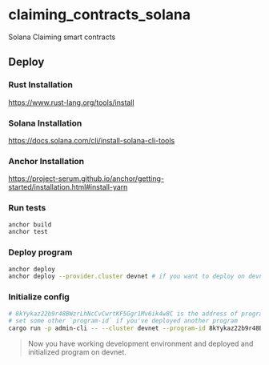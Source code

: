 # claiming_contracts_solana
Solana Claiming smart contracts

## Deploy

### Rust Installation

https://www.rust-lang.org/tools/install

### Solana Installation

https://docs.solana.com/cli/install-solana-cli-tools

### Anchor Installation

https://project-serum.github.io/anchor/getting-started/installation.html#install-yarn

### Run tests

```bash
anchor build
anchor test
```

### Deploy program

```bash
anchor deploy
anchor deploy --provider.cluster devnet # if you want to deploy on devnet
```

### Initialize config

```bash
# 8kYykaz22b9r48BWzrLhNcCvCwrtKF5Ggr1Mv6ik4w8C is the address of program already deployed on devnet
# set some other `program-id` if you've deployed another program
cargo run -p admin-cli -- --cluster devnet --program-id 8kYykaz22b9r48BWzrLhNcCvCwrtKF5Ggr1Mv6ik4w8C init-config
```

> Now you have working development environment and deployed and initialized program on devnet.
